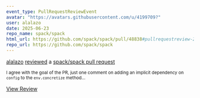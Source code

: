 ```yaml
---
event_type: PullRequestReviewEvent
avatar: "https://avatars.githubusercontent.com/u/4199709?"
user: alalazo
date: 2025-06-23
repo_name: spack/spack
html_url: https://github.com/spack/spack/pull/48838#pullrequestreview-2948844881
repo_url: https://github.com/spack/spack
---
```


<a href='https://github.com/alalazo' target='_blank'>alalazo</a> <a href='https://github.com/spack/spack/pull/48838#pullrequestreview-2948844881' target='_blank'>reviewed</a> a <a href='https://github.com/spack/spack/pull/48838' target='_blank'>spack/spack pull request</a>

<small>I agree with the goal of the PR, just one comment on adding an implicit dependency on `config` to the `env.concretize` method...</small>

<a href='https://github.com/spack/spack/pull/48838#pullrequestreview-2948844881' target='_blank'>View Review</a>